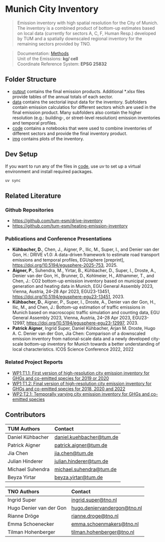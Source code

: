  # Munich City Inventory

> Emission inventory with high spatial resolution for the City of Munich. The inventory is a combined product of bottom-up estimates based on local data (currently for sectors A, C, F, Human Resp.) developed by TUM and a spatially downscaled regional inventory for the remaining sectors provided by TNO.

> Documentation: [Methods](doc/documentation.md)<br>
> Unit of the Emissions: **kg/ cell**</br>
> Coordinate Reference System: **EPSG 25832** </br>

## Folder Structure
- [output](output) contains the final emission products. Additional *.xlsx files provide tables of the annual totals of each sector.</br>
- [data](data) contains the sectorial input data for the inventory. Subfolders contain emission calculatios for different sectors which are used in the final emission product. Many subfolders also contain the higher resolution (e.g.: building-, or street-level resolution) emission inventories and temporal profiles.
- [code](code) contains a notebooks that were used to combine inventories of different sectors and provide the final inventory product. 
- [img](img) contains plots of the inventory.


## Dev Setup

If you want to run any of the files in [code](code/), use *uv* to set up a virtual environment and install required packages.

```bash
uv sync
```


## Related Literature

### Github Repositories
- https://github.com/tum-esm/drive-inventory
- https://github.com/tum-esm/heating-emission-inventory

### Publications and Conference Presentations
- **Kühbacher, D.**, Chen, J., Aigner, P., Ilic, M., Super, I., and Denier van der Gon, H.: DRIVE v1.0: A data-driven framework to estimate road transport emissions and temporal profiles, EGUsphere [preprint], https://doi.org/10.5194/egusphere-2025-753, 2025.
- **Aigner, P.**, Suhendra, M., Yirtar, B., Kühbacher, D., Super, I., Droste, A., Denier van der Gon, H., Brunner, D., Kohlmeier, H., Althammer, T., and Chen, J.: CO2 bottom-up emission inventory based on municipal power generation and heating data in Munich, EGU General Assembly 2023, Vienna, Austria, 24–28 Apr 2023, EGU23-13451, https://doi.org/10.5194/egusphere-egu23-13451, 2023.
- **Kühbacher, D.**, Aigner, P., Super, I., Droste, A., Denier van der Gon, H., Ilic, M., and Chen, J.: Bottom-up estimation of traffic emissions in Munich based on macroscopic traffic simulation and counting data, EGU General Assembly 2023, Vienna, Austria, 24–28 Apr 2023, EGU23-12997, https://doi.org/10.5194/egusphere-egu23-12997, 2023.
- **Patrick Aigner**, Ingrid Super, Daniel Kühbacher, Arjan M. Droste, Hugo A. C. Denier van der Gon, Jia Chen: Comparison of a downscaled emission inventory from national-scale data and a newly developed city-scale bottom-up inventory for Munich towards a better understanding of local characteristics. ICOS Science Conference 2022, 2022

### Related Project Reports
- [WP1;T1.1: First version of high-resolution city emission inventory for GHGs and co-emitted species for 2019 or 2020](https://fileshare.icos-cp.eu/s/tyGjs5TmT9FYoJC)
- [WP1;T1.2: Final version of high-resolution city emission inventory for GHGs and co-emitted species for 2018, 2020 and 2022](https://fileshare.icos-cp.eu/s/3ksc9Jiscqw4nWo)
- [WP2;T2.1: Temporally varying city emission inventory for GHGs and co-emitted species](https://fileshare.icos-cp.eu/s/AAnMdZR8efs6CBD)


## Contributors
|TUM Authors|Contact
|:----|:----|
Daniel Kühbacher| daniel.kuehbacher@tum.de
Patrick Aigner| patrick.aigner@tum.de
Jia Chen|  jia.chen@tum.de
Julian Hinderer| julian.hinderer@tum.de
Michael Suhendra| michael.suhendra@tum.de
Beyza Yirtar| beyza.yirtar@tum.de

|TNO Authors|Contact
|:----|:----|
Ingrid Super| ingrid.super@tno.nl
Hugo Denier van der Gon| hugo.deniervandergon@tno.nl
Rianne Dröge| rianne.droge@tno.nl
Emma Schoenecker| emma.schoenmakers@tno.nl
Tilman Hohenberger| tilman.hohenberger@tno.nl
